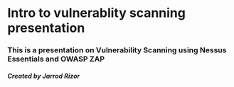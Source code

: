 # Intro to vulnerablity scanning presentation

### This is a presentation on Vulnerability Scanning using Nessus Essentials and OWASP ZAP
##### Created by Jarrod Rizor
